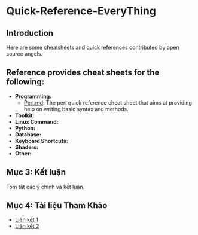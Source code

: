 # Quick-Reference-EveryThing

## Introduction
Here are some cheatsheets and quick references contributed by open source angels.

## Reference provides cheat sheets for the following:
- **Programming:**
    + [Perl.md](main.md): The perl quick reference cheat sheet that aims at providing help on writing basic syntax and methods.
- **Toolkit:**
- **Linux Command:**
- **Python:** 
- **Database:** 
- **Keyboard Shortcuts:** 
- **Shaders:** 
- **Other:** 

## Mục 3: Kết luận
Tóm tắt các ý chính và kết luận.

## Mục 4: Tài liệu Tham Khảo
- [Liên kết 1](https://example.com)
- [Liên kết 2](https://example.com)
